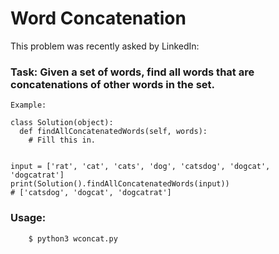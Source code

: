 # Word Concatenation
This problem was recently asked by LinkedIn:

### Task: Given a set of words, find all words that are concatenations of other words in the set.

```
Example:

class Solution(object):
  def findAllConcatenatedWords(self, words):
    # Fill this in.


input = ['rat', 'cat', 'cats', 'dog', 'catsdog', 'dogcat', 'dogcatrat']
print(Solution().findAllConcatenatedWords(input))
# ['catsdog', 'dogcat', 'dogcatrat']
```

### Usage:
```
    $ python3 wconcat.py
```
